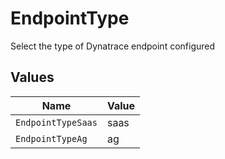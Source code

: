 # EndpointType

Select the type of Dynatrace endpoint configured


## Values

| Name               | Value              |
| ------------------ | ------------------ |
| `EndpointTypeSaas` | saas               |
| `EndpointTypeAg`   | ag                 |